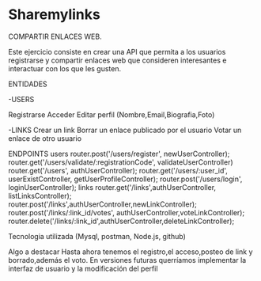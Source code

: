 # Sharemylinks

COMPARTIR ENLACES WEB.

Este ejercicio consiste en crear una API que permita a los usuarios registrarse y compartir enlaces web que consideren interesantes e interactuar con los que les gusten.

ENTIDADES

-USERS

Registrarse
Acceder
Editar perfil (Nombre,Email,Biografia,Foto)

-LINKS
Crear un link
Borrar un enlace publicado por el usuario
Votar un enlace de otro usuario

ENDPOINTS
users
router.post('/users/register', newUserController);
router.get('/users/validate/:registrationCode', validateUserController)
router.get('/users', authUserController);
router.get('/users/:user_id', userExistController, getUserProfileController);
router.post('/users/login', loginUserController);
links
router.get('/links',authUserController, listLinksController);
router.post('/links',authUserController,newLinkController);
router.post('/links/:link_id/votes', authUserController,voteLinkController);
router.delete('/links/:link_id',authUserController,deleteLinkController);



Tecnologia utilizada (Mysql, postman, Node.js, github)

Algo a destacar
Hasta ahora tenemos el registro,el acceso,posteo de link y borrado,además el voto.
En versiones futuras querríamos implementar la interfaz de usuario y la modificación del perfil







